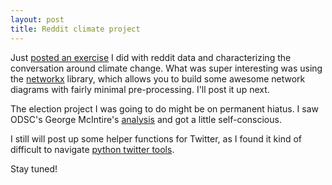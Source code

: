 ```yaml
---
layout: post
title: Reddit climate project
---
```


Just [posted an exercise](https://github.com/bpben/reddit_climate) I did with reddit data and characterizing the conversation around climate change.  What was super interesting was using the [networkx](https://networkx.github.io/) library, which allows you to build some awesome network diagrams with fairly minimal pre-processing.  I'll post it up next.

The election project I was going to do might be on permanent hiatus.  I saw ODSC's George McIntire's [analysis](https://www.opendatascience.com/blog/twitter-on-election-night-an-analysis/) and got a little self-conscious.  

I still will post up some helper functions for Twitter, as I found it kind of difficult to navigate [python twitter tools](https://github.com/sixohsix/twitter).

Stay tuned!